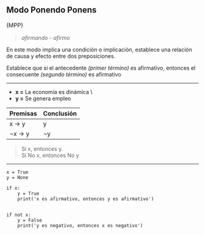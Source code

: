 ## **Modo Ponendo Ponens**
<p style="font-size: 15px"> (MPP)</p>

> *afirmando - afirmo*

En este modo implica una condición o implicación, establece una relación de causa y efecto entre dos preposiciones.

Establece que si el antecedente *(primer término)* es afirmativo, entonces el consecuente *(segundo término)* es afirmativo

---

* **x =** La economía es dinámica \
* **y =** Se genera empleo

| Premisas | Conclusión |
| -------- | ---------- |
| x -> y   | y          |
| ¬x -> y  | ¬y         |

> Si x, entonces y. \
> Si No x, entonces No y


---

```jupyter
x = True
y = None

if x:
    y = True
    print('x es afirmativo, entonces y es afirmativo')


if not x:
    y = False
    print('y es negativo, entonces x es negativo')
```
